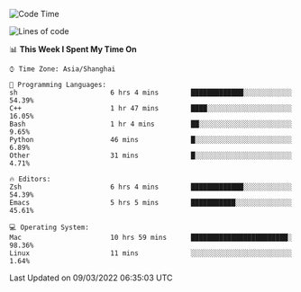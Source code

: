 <!--START_SECTION:waka-->
![Code Time](http://img.shields.io/badge/Code%20Time-641%20hrs%2033%20mins-blue)

![Lines of code](https://img.shields.io/badge/From%20Hello%20World%20I%27ve%20Written-22%20Thousand%20lines%20of%20code-blue)

📊 **This Week I Spent My Time On** 

```text
⌚︎ Time Zone: Asia/Shanghai

💬 Programming Languages: 
sh                       6 hrs 4 mins        █████████████░░░░░░░░░░░░   54.39% 
C++                      1 hr 47 mins        ████░░░░░░░░░░░░░░░░░░░░░   16.05% 
Bash                     1 hr 4 mins         ██░░░░░░░░░░░░░░░░░░░░░░░   9.65% 
Python                   46 mins             █░░░░░░░░░░░░░░░░░░░░░░░░   6.89% 
Other                    31 mins             █░░░░░░░░░░░░░░░░░░░░░░░░   4.71%

🔥 Editors: 
Zsh                      6 hrs 4 mins        █████████████░░░░░░░░░░░░   54.39% 
Emacs                    5 hrs 5 mins        ███████████░░░░░░░░░░░░░░   45.61%

💻 Operating System: 
Mac                      10 hrs 59 mins      ████████████████████████░   98.36% 
Linux                    11 mins             ░░░░░░░░░░░░░░░░░░░░░░░░░   1.64%

```


 Last Updated on 09/03/2022 06:35:03 UTC
<!--END_SECTION:waka-->
